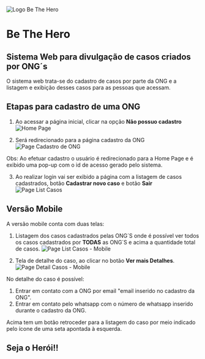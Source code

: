![Logo Be The Hero](https://github.com/viniseven/project-be_hero/blob/master/frontend/src/assets/logo.svg)

# Be The Hero
## Sistema Web para divulgação de casos criados por ONG´s


O sistema web trata-se do cadastro de casos por parte da ONG e a listagem e exibição desses casos para as pessoas que acessam. 

## Etapas para cadastro de uma ONG

1. Ao acessar a página inicial, clicar na opção **Não possuo cadastro**
![Home Page](https://github.com/viniseven/project-be_hero/blob/master/home_page.png)

2. Será redirecionado para a página cadastro da ONG
![Page Cadastro de ONG](https://github.com/viniseven/project-be_hero/blob/master/page_cadastro.png)

Obs: Ao efetuar cadastro o usuário é redirecionado para a Home Page e é exibido uma pop-up com o id de acesso gerado pelo sistema.

3. Ao realizar login vai ser exibido a página com a listagem de casos cadastrados, botão **Cadastrar novo caso** e botão **Sair**
![Page List Casos](https://github.com/viniseven/project-be_hero/blob/master/page_cadastro%20de%20casos.png)

## Versão Mobile

A versão mobile conta com duas telas:

1. Listagem dos casos cadastrados pelas ONG´S onde é possível ver todos os casos cadastrados por **TODAS** as ONG´S e acima a quantidade total de casos.
![Page List Casos - Mobile](https://github.com/viniseven/project-be_hero/blob/master/listagem_de_casos.jpg)

2. Tela de detalhe do caso, ao clicar no botão **Ver mais Detalhes**.
![Page Detail Casos - Mobile](https://github.com/viniseven/project-be_hero/blob/master/detail_casos.jpg)

No detalhe do caso é possível:

1. Entrar em contato com a ONG por email "email inserido no cadastro da ONG".
2. Entrar em contato pelo whatsapp com o número de whatsapp inserido durante o cadastro da ONG.

Acima tem um botão retroceder para a listagem do caso por meio indicado pelo ícone de uma seta apontada à esquerda.

## Seja o Herói!!
